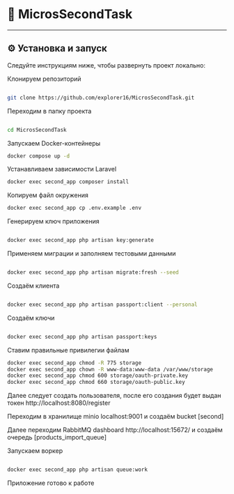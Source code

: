 # 🚀 MicrosSecondTask

---

## ⚙️ Установка и запуск

Следуйте инструкциям ниже, чтобы развернуть проект локально:

Клонируем репозиторий
```bash

git clone https://github.com/explorer16/MicrosSecondTask.git
```
Переходим в папку проекта
```bash

cd MicrosSecondTask
```
Запускаем Docker-контейнеры
```bash
docker compose up -d
```
Устанавливаем зависимости Laravel
```bash 
docker exec second_app composer install
```
Копируем файл окружения
```bash
docker exec second_app cp .env.example .env
```
Генерируем ключ приложения
```bash

docker exec second_app php artisan key:generate
```
Применяем миграции и заполняем тестовыми данными
```bash

docker exec second_app php artisan migrate:fresh --seed
```
Создаём клиента
```bash

docker exec second_app php artisan passport:client --personal
```
Создаём ключи
```bash

docker exec second_app php artisan passport:keys
```
Ставим правильные привилегии файлам
```bash
docker exec second_app chmod -R 775 storage
docker exec second_app chown -R www-data:www-data /var/www/storage
docker exec second_app chmod 600 storage/oauth-private.key
docker exec second_app chmod 660 storage/oauth-public.key
```

Далее следует создать пользователя, после его создания будет выдан токен
http://localhost:8080/register

Переходим в хранилище minio localhost:9001 и создаём bucket [second]

Далее переходим RabbitMQ dashboard http://localhost:15672/ и создаём очередь [products_import_queue]

Запускаем воркер
```bash

docker exec second_app php artisan queue:work
```

Приложение готово к работе

